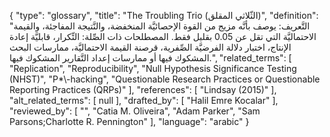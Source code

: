 {
    "type": "glossary",
    "title": "The Troubling Trio (الثّلاثي المقلق)",
    "definition": "التَّعريف: يوصف بأنَّه مزيج من القوة الإحصائيَّة المنخفضة، والنَّتيجة المفاجئة، والقيمة الاحتماليَّة التي تقل عن 0.05 بقليل فقط.  المصطلحات ذات الصِّلة: التِّكرار، قابليَّة إعادة الإنتاج، اختبار دلالة الفرضيَّة الصِّفرية، قرصنة القيمة الاحتماليَّة، ممارسات البحث المشكوك فيها أو ممارسات إعداد التَّقارير المشكوك فيها.",
    "related_terms": [
        "Replication",
        "Reproducibility",
        "Null Hypothesis Significance Testing (NHST)",
        "P*\\-hacking",
        "Questionable Research Practices or Questionable Reporting Practices (QRPs)"
    ],
    "references": [
        "Lindsay (2015)"
    ],
    "alt_related_terms": [
        null
    ],
    "drafted_by": [
        "Halil Emre Kocalar"
    ],
    "reviewed_by": [
        "",
        "Catia M. Oliveira",
        "Adam Parker",
        "Sam Parsons;Charlotte R. Pennington"
    ],
    "language": "arabic"
}